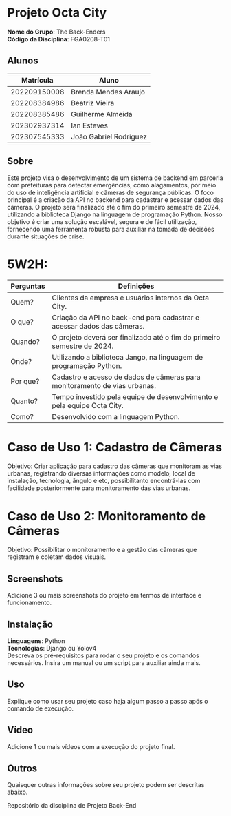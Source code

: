 
# Projeto Octa City 

**Nome do Grupo**: The Back-Enders<br>
**Código da Disciplina**: FGA0208-T01<br>

## <strong>Alunos</strong>
|Matrícula | Aluno |
| -- | -- |
| 202209150008  |  Brenda Mendes Araujo |
| 202208384986  |  Beatriz Vieira |
| 202208385486  |  Guilherme Almeida |
| 202302937314  |  Ian Esteves |
| 202307545333  |  João Gabriel Rodriguez |

## <strong>Sobre</strong>
Este projeto visa o desenvolvimento de um sistema de backend em parceria com prefeituras para detectar emergências, como alagamentos, por meio do uso de inteligência artificial e câmeras de segurança públicas. O foco principal é a criação da API no backend para cadastrar e acessar dados das câmeras. O projeto será finalizado até o fim do primeiro semestre de 2024, utilizando a biblioteca Django na linguagem de programação Python. Nosso objetivo é criar uma solução escalável, segura e de fácil utilização, fornecendo uma ferramenta robusta para auxiliar na tomada de decisões durante situações de crise.

# <strong>5W2H:</strong>

Perguntas | Definições
--------------------------------|------------------------------------------------------------
Quem? | Clientes da empresa e usuários internos da Octa City. 
O que? | Criação da API no back-end para cadastrar e acessar dados das câmeras.
Quando? | O projeto deverá ser finalizado até o fim do primeiro semestre de 2024.
Onde? | Utilizando a biblioteca Jango, na linguagem de programação Python.
Por que? | Cadastro e acesso de dados de câmeras para monitoramento de vias urbanas.
Quanto? | Tempo investido pela equipe de desenvolvimento e pela equipe Octa City.
Como? | Desenvolvido com a linguagem Python.

# <strong>Caso de Uso 1: Cadastro de Câmeras</strong>

Objetivo: Criar aplicação para cadastro das câmeras que monitoram as vias urbanas, registrando diversas informações como modelo, local de instalação, tecnologia, ângulo e etc, possibilitanto encontrá-las com facilidade posteriormente para monitoramento das vias urbanas.

# <strong>Caso de Uso 2: Monitoramento de Câmeras</strong>

Objetivo: Possibilitar o monitoramento e a gestão das câmeras que registram e coletam dados visuais.

## <strong>Screenshots</strong>
Adicione 3 ou mais screenshots do projeto em termos de interface e funcionamento.

## <strong>Instalação</strong>
**Linguagens**: Python<br>
**Tecnologias**: Django ou Yolov4<br>
Descreva os pré-requisitos para rodar o seu projeto e os comandos necessários.
Insira um manual ou um script para auxiliar ainda mais.

## <strong>Uso</strong>
Explique como usar seu projeto caso haja algum passo a passo após o comando de execução.

## <strong>Vídeo</strong>
Adicione 1 ou mais vídeos com a execução do projeto final.

## <strong>Outros</strong>
Quaisquer outras informações sobre seu projeto podem ser descritas abaixo.


Repositório da disciplina de Projeto Back-End

